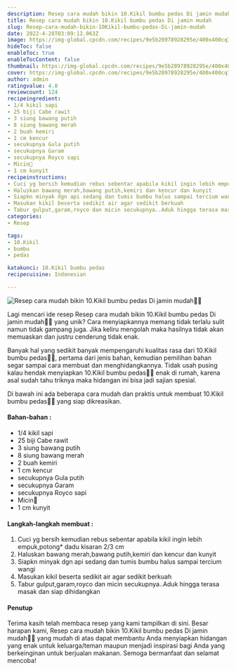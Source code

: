 ```yaml
---
description: Resep cara mudah bikin 10.Kikil bumbu pedas Di jamin mudah"
title: Resep cara mudah bikin 10.Kikil bumbu pedas Di jamin mudah
slug: Resep-cara-mudah-bikin-10Kikil-bumbu-pedas-Di-jamin-mudah
date: 2022-4-28T03:09:12.063Z
image: https://img-global.cpcdn.com/recipes/9e5b28978928295e/400x400cq70/photo.jpg
hideToc: false
enableToc: true
enableTocContent: false
thumbnail: https://img-global.cpcdn.com/recipes/9e5b28978928295e/400x400cq70/photo.jpg
cover: https://img-global.cpcdn.com/recipes/9e5b28978928295e/400x400cq70/photo.jpg
author: admin
ratingvalue: 4.8
reviewcount: 124
recipeingredient:
- 1/4 kikil sapi
- 25 biji Cabe rawit
- 3 siung bawang putih
- 8 siung bawang merah
- 2 buah kemiri
- 1 cm kencur
- secukupnya Gula putih
- secukupnya Garam
- secukupnya Royco sapi
- Micin🤣
- 1 cm kunyit
recipeinstructions:
- Cuci yg bersih kemudian rebus sebentar apabila kikil ingin lebih empuk,potong* dadu kisaran 2/3 cm
- Haluskan bawang merah,bawang putih,kemiri dan kencur dan kunyit
- Siapkn minyak dgn api sedang dan tumis bumbu halus sampai tercium wangi
- Masukan kikil beserta sedikit air agar sedikit berkuah
- Tabur gulput,garam,royco dan micin secukupnya..Aduk hingga terasa masak dan siap dihidangkan
categories:
- Resep

tags:
- 10.Kikil
- bumbu
- pedas

katakunci: 10.Kikil bumbu pedas
recipecuisine: Indonesian

---
```


![Resep cara mudah bikin 10.Kikil bumbu pedas Di jamin mudah👩‍🍳](https://img-global.cpcdn.com/recipes/9e5b28978928295e/400x400cq70/photo.jpg)

Lagi mencari ide resep Resep cara mudah bikin 10.Kikil bumbu pedas Di jamin mudah👩‍🍳 yang unik? Cara menyiapkannya memang tidak terlalu sulit namun tidak gampang juga. Jika keliru mengolah maka hasilnya tidak akan memuaskan dan justru cenderung tidak enak.

Banyak hal yang sedikit banyak mempengaruhi kualitas rasa dari 10.Kikil bumbu pedas👩‍🍳, pertama dari jenis bahan, kemudian pemilihan bahan segar sampai cara membuat dan menghidangkannya. Tidak usah pusing kalau hendak menyiapkan 10.Kikil bumbu pedas👩‍🍳 enak di rumah, karena asal sudah tahu triknya maka hidangan ini bisa jadi sajian spesial.

Di bawah ini ada beberapa cara mudah dan praktis untuk membuat 10.Kikil bumbu pedas👩‍🍳 yang siap dikreasikan.

<!--inarticleads1-->

#### Bahan-bahan :

- 1/4 kikil sapi
- 25 biji Cabe rawit
- 3 siung bawang putih
- 8 siung bawang merah
- 2 buah kemiri
- 1 cm kencur
- secukupnya Gula putih
- secukupnya Garam
- secukupnya Royco sapi
- Micin🤣
- 1 cm kunyit

<!--inarticleads2-->

#### Langkah-langkah membuat :

1. Cuci yg bersih kemudian rebus sebentar apabila kikil ingin lebih empuk,potong* dadu kisaran 2/3 cm
1. Haluskan bawang merah,bawang putih,kemiri dan kencur dan kunyit
1. Siapkn minyak dgn api sedang dan tumis bumbu halus sampai tercium wangi
1. Masukan kikil beserta sedikit air agar sedikit berkuah
1. Tabur gulput,garam,royco dan micin secukupnya..Aduk hingga terasa masak dan siap dihidangkan

#### Penutup

Terima kasih telah membaca resep yang kami tampilkan di sini. Besar harapan kami, Resep cara mudah bikin 10.Kikil bumbu pedas Di jamin mudah👩‍🍳 yang mudah di atas dapat membantu Anda menyiapkan hidangan yang enak untuk keluarga/teman maupun menjadi inspirasi bagi Anda yang berkeinginan untuk berjualan makanan. Semoga bermanfaat dan selamat mencoba!